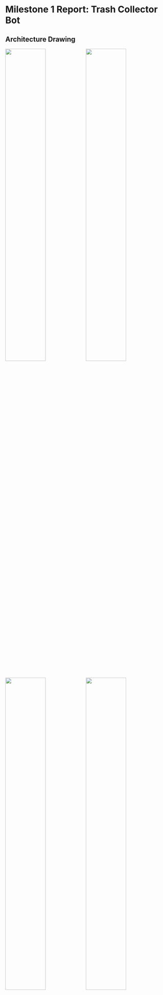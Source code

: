 # Milestone 1 Report: Trash Collector Bot

## Architecture Drawing
<img src="https://github.com/jimchen2/EECS-149-Final-Project/assets/123833550/1701d585-b64e-4b02-b794-619a87e5b2e3" width="50%" /><img src="https://github.com/jimchen2/EECS-149-Final-Project/assets/123833550/8f3853a2-5093-4ee4-b0ad-18dce67e88f7" width="50%" />

<img src="https://github.com/jimchen2/EECS-149-Final-Project/assets/123833550/dded059a-2898-419d-812e-aec7a14e06c8" width="50%" /><img src="https://github.com/jimchen2/EECS-149-Final-Project/assets/123833550/e8e9c12e-6b01-48c0-984a-1817ebaa7b67" width="50%" />

## Progress So Far
- Completed hardware procurement.
- Achieved 50% completion in assembling the robot kit.
- Configured Raspberry Pi for automatic WiFi connection and SSH on boot via systemd service.
- Tried out Yolo on images

## Goals - Modifications to Project Scope
The primary objective remains to create a trash-collecting robot using machine learning for image recognition and real-time decision-making. We are evaluating the potential of employing a state machine against a machine learning model for the trash collection mechanism, with further refinements underway.

## Resources Acquired
- Raspberry Pi CanaKit
- Robot Car Kit (including a robotic arm)

## Schedule
Tasks are scheduled on a weekly basis starting now:
- Operate the car and robotic arm.
- Integrate and deploy the machine learning model with the robot's camera.
- Implement and fine-tune the trash collection method, potentially modifying the robot design.
- Conduct debugging and troubleshooting.

Jiamu's role is
- Set up operating system and make the robot drive and arm move from python code
- Deploy the yolo model into the robot
- Maintain the docs and design the slides for submission

<!-- To be added
Samyak's role is-->
Hanson's role is 
- Bought the power system, mechanical structure of the robot
- Assemble the power system, mechanical structure of the robot
- Help with embedded coding part


## Risks Identified
- **Kit Assembly:** The assembly process is more complex than anticipated, requiring significant time investment.
- **Operating System Deployment:** The 7GB operating system size is substantial compared to standard images, posing challenges in debugging and implementation.
- **Motor Integration:** Achieving seamless motor integration has proven more challenging than initially thought.
- **Machine Learning Deployment:** Running a comprehensive ML model on Raspberry Pi in real-time may pose performance challenges due to hardware limitations.

## Repositories
- GitHub: [EECS-149 Final Project Repository](https://github.com/jimchen2/EECS-149-Final-Project)
